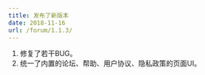 ```yaml
---
title: 发布了新版本
date: 2018-11-16
url: /forum/1.1.3/
---
```



1. 修复了若干BUG。
2. 统一了内置的论坛、帮助、用户协议、隐私政策的页面UI。
